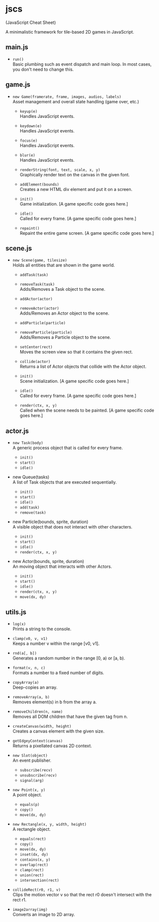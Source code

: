jscs
====

(JavaScript Cheat Sheet)

A minimalistic framework for tile-based 2D games in JavaScript.

main.js
-------
 * `run()`
   <br> Basic plumbing such as event dispatch and main loop.
   In most cases, you don't need to change this.

game.js
-------
 * `new Game(framerate, frame, images, audios, labels)`
   <br> Asset management and overall state handling (game over, etc.)

   - `keyup(e)`
     <br> Handles JavaScript events.
   - `keydown(e)`
     <br> Handles JavaScript events.
   - `focus(e)`
     <br> Handles JavaScript events.
   - `blur(e)`
     <br> Handles JavaScript events.
   
   - `renderString(font, text, scale, x, y)`
     <br> Graphically render text on the canvas in the given font.
   
   - `addElement(bounds)`
     <br> Creates a new HTML div element and put it on a screen.

   - `init()`
     <br> Game initialization.
     [A game specific code goes here.]
   
   - `idle()`
     <br> Called for every frame.
     [A game specific code goes here.]
   
   - `repaint()`
     <br> Repaint the entire game screen.
     [A game specific code goes here.]

scene.js
--------
 * `new Scene(game, tilesize)`
   <br> Holds all entities that are shown in the game world.

   - `addTask(task)`
   - `removeTask(task)`
     <br> Adds/Removes a Task object to the scene.
     
   - `addActor(actor)`
   - `removeActor(actor)`
     <br> Adds/Removes an Actor object to the scene.
     
   - `addParticle(particle)`
   - `removeParticle(particle)`
     <br> Adds/Removes a Particle object to the scene.
     
   - `setCenter(rect)`
     <br> Moves the screen view so that it contains the given rect.
      
   - `collide(actor)`
     <br> Returns a list of Actor objects that collide with the Actor object.

   - `init()`
     <br> Scene initialization.
     [A game specific code goes here.]
     
   - `idle()`
     <br> Called for every frame.
     [A game specific code goes here.]
     
   - `render(ctx, x, y)`
     <br> Called when the scene needs to be painted.
     [A game specific code goes here.]

actor.js
--------
 * `new Task(body)`
   <br> A generic process object that is called for every frame.
   
   - `init()`
   - `start()`
   - `idle()`
   
 * new Queue(tasks)
   <br> A list of Task objects that are executed sequentially.
   
   - `init()`
   - `start()`
   - `idle()`
   - `add(task)`
   - `remove(task)`
   
 * new Particle(bounds, sprite, duration)
   <br> A visible object that does not interact with other characters.
   
   - `init()`
   - `start()`
   - `idle()`
   - `render(ctx, x, y)`
   
 * new Actor(bounds, sprite, duration)
   <br> An moving object that interacts with other Actors.
   
   - `init()`
   - `start()`
   - `idle()`
   - `render(ctx, x, y)`
   - `move(dx, dy)`
 
utils.js
--------
 * `log(x)`
   <br> Prints a string to the console.
 * `clamp(v0, v, v1)`
   <br> Keeps a number v within the range [v0, v1].
 * `rnd(a[, b])`
   <br> Generates a random number in the range [0, a) or [a, b).
 * `format(v, n, c)`
   <br> Formats a number to a fixed number of digits.
 
 * `copyArray(a)`
   <br> Deep-copies an array.
 * `removeArray(a, b)`
   <br> Removes element(s) in b from the array a.
 
 * `removeChildren(n, name)`
   <br> Removes all DOM children that have the given tag from n.
   
 * `createCanvas(width, height)`
   <br> Creates a canvas element with the given size.
 
 * `getEdgeyContext(canvas)`
   <br> Returns a pixellated canvas 2D context.
 
 * `new Slot(object)`
   <br> An event publisher.
    
   - `subscribe(recv)`
   - `unsubscribe(recv)`
   - `signal(arg)`
   
 * `new Point(x, y)`
   <br> A point object.
 
   - `equals(p)`
   - `copy()`
   - `move(dx, dy)`
   
 * `new Rectangle(x, y, width, height)`
   <br> A rectangle object.
   
   - `equals(rect)`
   - `copy()`
   - `move(dx, dy)`
   - `inset(dx, dy)`
   - `contains(x, y)`
   - `overlap(rect)`
   - `clamp(rect)`
   - `union(rect)`
   - `intersection(rect)`
   
 * `collideRect(r0, r1, v)`
   <br> Clips the motion vector v so that the rect r0 doesn't
   intersect with the rect r1.

 * `image2array(img)`
   <br> Converts an image to 2D array.
